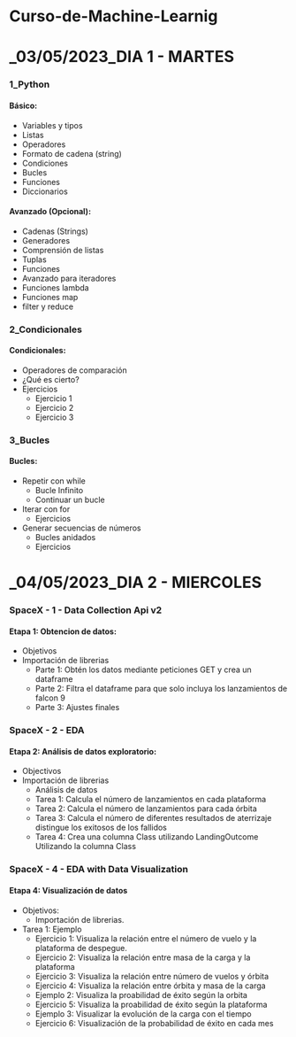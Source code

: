 # Curso-de-Machine-Learnig
# _03/05/2023_DIA 1 - MARTES

### 1_Python
  #### Básico:
  
+ Variables y tipos
+ Listas
+ Operadores
+ Formato de cadena (string)
+ Condiciones
+ Bucles
+ Funciones
+ Diccionarios

 #### Avanzado (Opcional):
    
+ Cadenas (Strings)
+ Generadores
+ Comprensión de listas
+ Tuplas
+ Funciones
+ Avanzado para iteradores
+ Funciones lambda
+ Funciones map
+ filter y reduce

### 2_Condicionales
  #### Condicionales:
   
+ Operadores de comparación
+ ¿Qué es cierto?
+ Ejercicios
  + Ejercicio 1
  + Ejercicio 2
  + Ejercicio 3

### 3_Bucles
  #### Bucles:
    
+ Repetir con while
  + Bucle Infinito
  + Continuar un bucle
+ Iterar con for
  + Ejercicios
+ Generar secuencias de números
  + Bucles anidados 
  + Ejercicios

# _04/05/2023_DIA 2 - MIERCOLES
### SpaceX - 1 - Data Collection Api v2
  ####  Etapa 1: Obtencion de datos:
  
+ Objetivos
+ Importación de librerias
  + Parte 1: Obtén los datos mediante peticiones GET y crea un dataframe
  + Parte 2: Filtra el dataframe para que solo incluya los lanzamientos de falcon 9
  + Parte 3: Ajustes finales

### SpaceX - 2 - EDA
  #### Etapa 2: Análisis de datos exploratorio:
    
+ Objectivos
+ Importación de librerias
  + Análisis de datos
  + Tarea 1: Calcula el número de lanzamientos en cada plataforma
  + Tarea 2: Calcula el número de lanzamientos para cada órbita 
  + Tarea 3: Calcula el número de diferentes resultados de aterrizaje distingue los exitosos de los fallidos
  + Tarea 4: Crea una columna Class utilizando LandingOutcome Utilizando la columna Class

### SpaceX - 4 - EDA with Data Visualization
#### Etapa 4: Visualización de datos

+ Objetivos: 
  + Importación de librerias.
+ Tarea 1: Ejemplo 
  + Ejercicio 1: Visualiza la relación entre el número de vuelo y la plataforma de despegue. 
  + Ejercicio 2: Visualiza la relación entre masa de la carga y la plataforma
  + Ejercicio 3: Visualiza la relación entre número de vuelos y órbita
  + Ejercicio 4: Visualiza la relación entre órbita y masa de la carga 
  + Ejemplo 2: Visualiza la proabilidad de éxito según la orbita
  + Ejercicio 5: Visualiza la proabilidad de éxito según la plataforma 
  + Ejemplo 3: Visualizar la evolución de la carga con el tiempo
  + Ejercicio 6: Visualización de la probabilidad de éxito en cada mes
